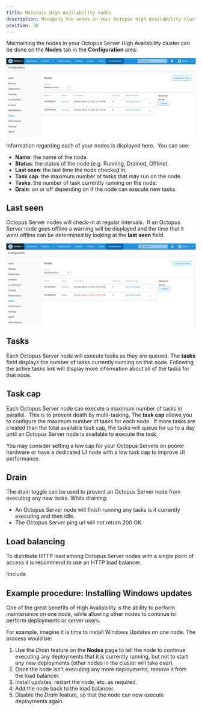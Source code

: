 ```yaml
---
title: Maintain High Availability nodes
description: Managing the nodes in your Octopus High Availability cluster can be done in the Octopus Web Portal.
position: 30
---
```


Maintaining the nodes in your Octopus Server High Availability cluster can be done on the **Nodes** tab in the **Configuration** area:

![](images/nodes.png "width=500")

Information regarding each of your nodes is displayed here.  You can see:

- **Name**: the name of the node.
- **Status**: the status of the node (e.g. Running, Drained, Offline).
- **Last seen**: the last time the node checked in.
- **Task cap**: the maximum number of tasks that may run on the node.
- **Tasks**: the number of task currently running on the node.
- **Drain**: on or off depending on if the node can execute new tasks.

## Last seen

Octopus Server nodes will check-in at regular intervals.  If an Octopus Server node goes offline a warning will be displayed and the time that it went offline can be determined by looking at the **last seen** field.

![](images/nodes-last-seen.png "width=500")

## Tasks

Each Octopus Server node will execute tasks as they are queued. The **tasks** field displays the number of tasks currently running on that node. Following the active tasks link will display more information about all of the tasks for that node.

## Task cap

Each Octopus Server node can execute a maximum number of tasks in parallel.  This is to prevent death by multi-tasking. The **task cap** allows you to configure the maximum number of tasks for each node.  If more tasks are created than the total available task cap, the tasks will queue for up to a day until an Octopus Server node is available to execute the task.

You may consider setting a low cap for your Octopus Servers on poorer hardware or have a dedicated UI node with a low task cap to improve UI performance.

## Drain

The drain toggle can be used to prevent an Octopus Server node from executing any new tasks. While draining:

- An Octopus Server node will finish running any tasks is it currently executing and then idle.
- The Octopus Server ping url will not return 200 OK.

## Load balancing

To distribute HTTP load among Octopus Server nodes with a single point of access it is recommend to use an HTTP load balancer. 

!include <load-balancer-endpoint-info>

## Example procedure: Installing Windows updates

One of the great benefits of High Availability is the ability to perform maintenance on one node, while allowing other nodes to continue to perform deployments or server users.

For example, imagine it is time to install Windows Updates on one node. The process would be:

1. Use the *Drain* feature on the **Nodes** page to tell the node to continue executing any deployments that it is currently running, but not to start any new deployments (other nodes in the cluster will take over).
2. Once the node isn't executing any more deployments, remove it from the load balancer.
3. Install updates, restart the node, etc. as required.
4. Add the node back to the load balancer.
5. Disable the *Drain* feature, so that the node can now execute deployments again.

